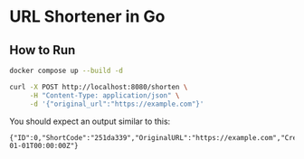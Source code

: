 # URL Shortener in Go

## How to Run
```bash
docker compose up --build -d

curl -X POST http://localhost:8080/shorten \
     -H "Content-Type: application/json" \
     -d '{"original_url":"https://example.com"}'
```

You should expect an output similar to this:

```
{"ID":0,"ShortCode":"251da339","OriginalURL":"https://example.com","CreatedAt":"0001-01-01T00:00:00Z"}

```